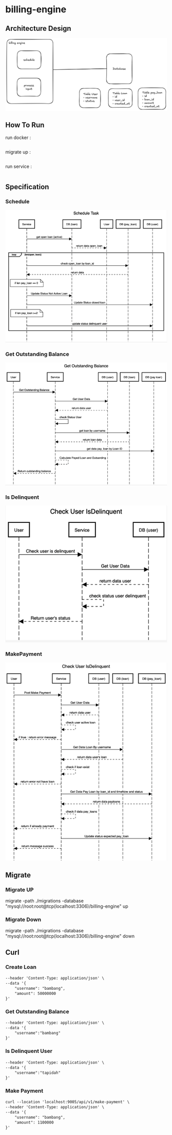 # billing-engine

## Architecture Design
![Architecture Design](images/architecture_design.jpeg)

## How To Run
run docker : 
```docker-compose up -d
```

migrate up : 
```migrate -path ./migrations -database "mysql://root:root@tcp(localhost:3306)/billing-engine" up
```

run service : 
```go run main.go
```

## Specification
### Schedule  
![Sequence Diagram Schedule Task](images/Sequence%20Diagram%20-%20Schedule%20Task.png)
### Get Outstanding Balance
![Sequence Diagram Get Outsanding Balance](images/Sequence%20Diagram_Get%20outstanding%20balance.png)
### Is Delinquent
![Sequence Diagram Check User Is Delinquent](images/Sequence%20Diagram_check%20is%20delinquent%20user.png)
### MakePayment
![Sequence Diagram Make Payment](images/Sequence%20Diagram%20-%20Make%20Payment.png)

## Migrate
### Migrate UP
migrate -path ./migrations -database "mysql://root:root@tcp(localhost:3306)/billing-engine" up

### Migrate Down
migrate -path ./migrations -database "mysql://root:root@tcp(localhost:3306)/billing-engine" down


## Curl
### Create Loan
```curl --location 'localhost:9005/api/v1/create-loan' \
--header 'Content-Type: application/json' \
--data '{
    "username": "bambang",
    "amount": 50000000
}'
```

### Get Outstanding Balance
```curl --location --request GET 'localhost:9005/api/v1/get-outstanding' \
--header 'Content-Type: application/json' \
--data '{
    "username":"bambang"
}'
```

### Is Delinquent User
```curl --location --request GET 'localhost:9005/api/v1/is-delinquent' \
--header 'Content-Type: application/json' \
--data '{
    "username":"tapidah"
}'
```

### Make Payment
```
curl --location 'localhost:9005/api/v1/make-payment' \
--header 'Content-Type: application/json' \
--data '{
    "username": "bambang",
    "amount": 1100000
}'
```
